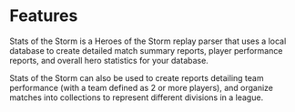 # Features
Stats of the Storm is a Heroes of the Storm replay parser that uses a local database to
create detailed match summary reports, player performance reports, and overall
hero statistics for your database. 

Stats of the Storm can also be used to create reports detailing team performance (with
a team defined as 2 or more players), and organize matches into collections to represent
different divisions in a league. 